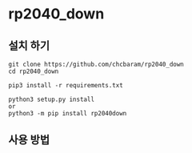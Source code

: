 # rp2040_down


## 설치 하기
```
git clone https://github.com/chcbaram/rp2040_down
cd rp2040_down

pip3 install -r requirements.txt

python3 setup.py install
or
python3 -m pip install rp2040down
```


## 사용 방법